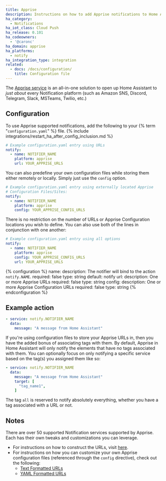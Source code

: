 ```yaml
---
title: Apprise
description: Instructions on how to add Apprise notifications to Home Assistant.
ha_category:
  - Notifications
ha_iot_class: Cloud Push
ha_release: 0.101
ha_codeowners:
  - '@caronc'
ha_domain: apprise
ha_platforms:
  - notify
ha_integration_type: integration
related:
  - docs: /docs/configuration/
    title: Configuration file
---
```


The [Apprise service](https://github.com/caronc/apprise/) is an all-in-one solution to open up Home Assistant to _just about_ every Notification platform (such as Amazon SNS, Discord, Telegram, Slack, MSTeams, Twilio, etc.)

## Configuration

To use Apprise supported notifications, add the following to your {% term "`configuration.yaml`" %} file.
{% include integrations/restart_ha_after_config_inclusion.md %}

```yaml
# Example configuration.yaml entry using URLs
notify:
  - name: NOTIFIER_NAME
    platform: apprise
    url: YOUR_APPRISE_URLS
```

You can also predefine your own configuration files while storing them either remotely or locally. Simply just use the `config` option.

```yaml
# Example configuration.yaml entry using externally located Apprise
# Configuration Files/Sites:
notify:
  - name: NOTIFIER_NAME
    platform: apprise
    config: YOUR_APPRISE_CONFIG_URLS
```

There is no restriction on the number of URLs or Apprise Configuration locations you wish to define. You can also use both of the lines in conjunction with one another:

```yaml
# Example configuration.yaml entry using all options
notify:
  - name: NOTIFIER_NAME
    platform: apprise
    config: YOUR_APPRISE_CONFIG_URLS
    url: YOUR_APPRISE_URLS
```

{% configuration %}
name:
  description: The notifier will bind to the action `notify.NAME`.
  required: false
  type: string
  default: notify
url:
  description: One or more Apprise URLs
  required: false
  type: string
config:
  description: One or more Apprise Configuration URLs
  required: false
  type: string
{% endconfiguration %}

## Example action

```yaml
- service: notify.NOTIFIER_NAME
  data:
    message: "A message from Home Assistant"
```

If you're using configuration files to store your Apprise URLs in, then you have the added bonus of associating tags with them. By default, Apprise in Home Assistant will only notify the elements that have no tags associated with them. You can optionally focus on only notifying a specific service based on the tag(s) you assigned them like so:

```yaml
- service: notify.NOTIFIER_NAME
  data:
    message: "A message from Home Assistant"
    target: [
      "tag_name1",
    ]
```

The tag `all` is reserved to notify absolutely everything, whether you have a tag associated with a URL or not.

## Notes

There are over 50 supported Notification services supported by Apprise. Each has their own tweaks and customizations you can leverage.

- For instructions on how to construct the URLs, visit [here](https://github.com/caronc/apprise/wiki#notification-services).
- For instructions on how you can customize your own Apprise configuration files (referenced through the `config` directive), check out the following:
  - [Text Formatted URLs](https://github.com/caronc/apprise/wiki/config_text)
  - [YAML Formatted URLs](https://github.com/caronc/apprise/wiki/config_yaml)
